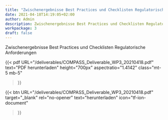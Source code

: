 ```yaml
---
title: "Zwischenergebnisse Best Practices und Checklisten Regulatorische Anforderungen"
date: 2021-04-18T14:19:05+02:00
author: Admin
description: Zwischenergebnisse Best Practices und Checklisten Regulatorische Anforderungen
workpackage: 3
draft: false
---
```


Zwischenergebnisse Best Practices und Checklisten Regulatorische Anforderungen

{{< pdf
    URL="/deliverables/COMPASS_Deliverable_WP3_20210418.pdf"
    text="PDF herunterladen"
    height="700px"
    aspectratio="1.4142"
    class="mt-5 mb-5"
>}}


{{< btn
        URL="/deliverables/COMPASS_Deliverable_WP3_20210418.pdf"
        target="_blank"
        rel="no-opener"
        text="herunterladen"
        icon="tf-ion-document"
>}}
